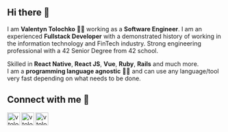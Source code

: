 ## Hi there 👋

I am **Valentyn Tolochko** 👨‍💻 working as a **Software Engineer**. I am an experienced **Fullstack Developer** with a demonstrated history of working in the information technology and FinTech industry. 
Strong engineering professional with a 42 Senior Degree from 42 school.

Skilled in **React Native**, **React JS**, **Vue**, **Ruby**, **Rails** and much more.
<br />
I am a **programming language agnostic** 👨‍🎓 and can use any language/tool very fast depending on what needs to be done.

## Connect with me  📡

[<img align="left" alt="vtolochk | Twitter" height="30px" src="https://img.icons8.com/fluent/2x/twitter.png" />][twitter]
[<img align="left" alt="vtolochk | LinkedIn" height="30px" src="https://img.icons8.com/fluent/2x/linkedin.png" />][linkedin]
[<img align="left" alt="vtolochk | Instagram" height="30px" src="https://img.icons8.com/fluent/2x/instagram-new.png" />][instagram]

[twitter]: https://twitter.com/vtolochk
[linkedin]: https://linkedin.com/in/vtolochk
[instagram]: https://instagram.com/valentyn_tolochko

